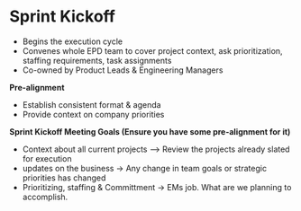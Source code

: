 # Sprint Kickoff

- Begins the execution cycle
- Convenes whole EPD team to cover project context, ask prioritization, staffing requirements, task assignments
- Co-owned by Product Leads & Engineering Managers

**Pre-alignment**

- Establish consistent format & agenda
- Provide context on company priorities

**Sprint Kickoff Meeting Goals (Ensure you have some pre-alignment for it)**

- Context about all current projects —> Review the projects already slated for execution
- updates on the business → Any change in team goals or strategic priorities has changed
- Prioritizing, staffing & Committment → EMs job. What are we planning to accomplish.